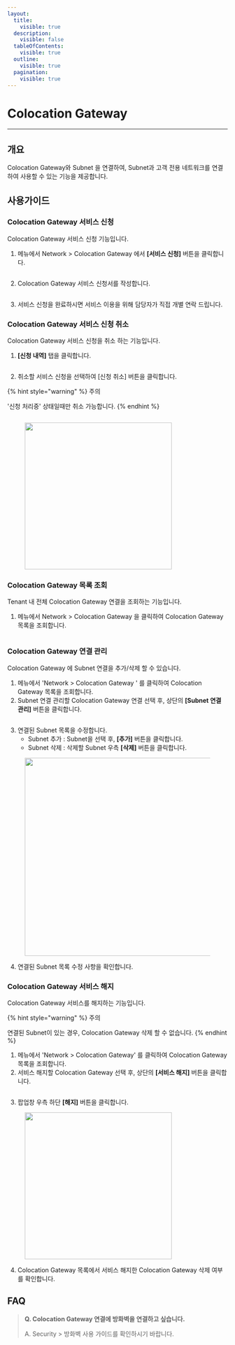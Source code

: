 ```yaml
---
layout:
  title:
    visible: true
  description:
    visible: false
  tableOfContents:
    visible: true
  outline:
    visible: true
  pagination:
    visible: true
---
```


# Colocation Gateway

***

## 개요

Colocation Gateway와 Subnet 을 연결하여, Subnet과 고객 전용 네트워크를 연결하여 사용할 수 있는 기능을 제공합니다.

## 사용가이드

### Colocation Gateway **서비스 신청**

Colocation Gateway 서비스 신청 기능입니다.

1. 메뉴에서 Network > Colocation Gateway 에서 **\[서비스 신청]** 버튼을 클릭합니다.

<figure><img src="../.gitbook/assets/image (590).png" alt=""><figcaption></figcaption></figure>

2. Colocation Gateway 서비스 신청서를 작성합니다.

<figure><img src="../.gitbook/assets/image (591).png" alt=""><figcaption></figcaption></figure>

3. 서비스 신청을 완료하시면 서비스 이용을 위해 담당자가 직접 개별 연락 드립니다.

### Colocation Gateway **서비스 신청 취소**

Colocation Gateway 서비스 신청을 취소 하는 기능입니다.

1. **\[신청 내역]** 탭을 클릭합니다.

<figure><img src="../.gitbook/assets/image (592).png" alt=""><figcaption></figcaption></figure>

2. 취소할 서비스 신청을 선택하여 \[신청 취소] 버튼을 클릭합니다.

{% hint style="warning" %}
주의

'신청 처리중' 상태일때만 취소 가능합니다.&#x20;
{% endhint %}

<figure><img src="../.gitbook/assets/image (593).png" alt=""><figcaption></figcaption></figure>

<figure><img src="../.gitbook/assets/image (594).png" alt="" width="336"><figcaption></figcaption></figure>



### Colocation Gateway 목록 조회

Tenant 내 전체 Colocation Gateway 연결을 조회하는 기능입니다.

1. 메뉴에서 Network > Colocation Gateway 을 클릭하여 Colocation Gateway 목록을 조회합니다.

<figure><img src="../.gitbook/assets/image (595).png" alt=""><figcaption></figcaption></figure>

### Colocation Gateway 연결 관리

Colocation Gateway 에 Subnet 연결을 추가/삭제 할 수 있습니다.

1. 메뉴에서 'Network > Colocation Gateway ' 를 클릭하여 Colocation Gateway 목록을 조회합니다.
2. Subnet 연결 관리할 Colocation Gateway 연결 선택 후, 상단의 **\[Subnet 연결 관리]** 버튼을 클릭합니다.

<figure><img src="../.gitbook/assets/image (596).png" alt=""><figcaption></figcaption></figure>

3. 연결된 Subnet 목록을 수정합니다.
   * Subnet 추가 : Subnet을 선택 후, **\[추가]** 버튼을 클릭합니다.
   * Subnet 삭제 : 삭제할 Subnet 우측 **\[삭제]** 버튼을 클릭합니다.

<figure><img src="../.gitbook/assets/image (597).png" alt="" width="453"><figcaption></figcaption></figure>

4. 연결된 Subnet 목록 수정 사항을 확인합니다.

### Colocation Gateway 서비스 해지

Colocation Gateway 서비스를 해지하는 기능입니다.



{% hint style="warning" %}
주의

연결된 Subnet이 있는 경우,  Colocation Gateway 삭제 할 수 없습니다.
{% endhint %}

1. 메뉴에서 'Network > Colocation Gateway' 를 클릭하여 Colocation Gateway 목록을 조회합니다.
2. 서비스 해지할 Colocation Gateway 선택 후, 상단의 **\[서비스 해지]** 버튼을 클릭합니다.

<figure><img src="../.gitbook/assets/image (598).png" alt=""><figcaption></figcaption></figure>

3. 팝업창 우측 하단 **\[해지]** 버튼을 클릭합니다.

<figure><img src="../.gitbook/assets/image (599).png" alt="" width="336"><figcaption></figcaption></figure>

4. Colocation Gateway 목록에서 서비스 해지한 Colocation Gateway 삭제 여부를 확인합니다.

## FAQ

> **Q. Colocation Gateway 연결에 방화벽을 연결하고 싶습니다.**
>
> A. Security > 방화벽 사용 가이드를 확인하시기 바랍니다.
